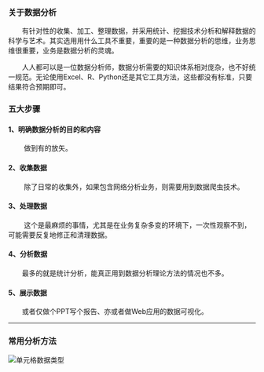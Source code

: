 ### 关于数据分析
&emsp;&emsp;有针对性的收集、加工、整理数据，并采用统计、挖掘技术分析和解释数据的科学与艺术。其实选用用什么工具不重要，重要的是一种数据分析的思维，业务思维很重要，业务是数据分析的灵魂。

&emsp;&emsp;人人都可以是一位数据分析师，数据分析需要的知识体系相对庞杂，也不好统一规范。无论使用Excel、R、Python还是其它工具方法，这些都没有标准，只要结果符合预期即可。

### 五大步骤
#### 1、明确数据分析的目的和内容
&emsp;&emsp; 做到有的放矢。
#### 2、收集数据
&emsp;&emsp; 除了日常的收集外，如果包含网络分析业务，则需要用到数据爬虫技术。
#### 3、处理数据
&emsp;&emsp; 这个是最麻烦的事情，尤其是在业务复杂多变的环境下，一次性观察不到，可能需要反复地修正和清理数据。
#### 4、分析数据
&emsp;&emsp;最多的就是统计分析，能真正用到数据分析理论方法的情况也不多。
#### 5、展示数据 
&emsp;&emsp;或者仅做个PPT写个报告、亦或者做Web应用的数据可视化。   

---

### 常用分析方法

![单元格数据类型](../_images/dataAnalysis/数据分析方法.png)
